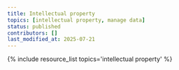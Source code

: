 ```yaml
---
title: Intellectual property
topics: [intellectual property, manage data]
status: published
contributors: []
last_modified_at: 2025-07-21
---
```


{% include resource_list topics='intellectual property' %}
